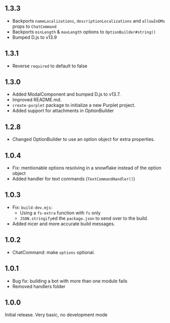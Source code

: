 ## 1.3.3

- Backports `nameLocalizations`, `descriptionLocalizations` and `allowInDMs` props to `ChatCommand`
- Backports `minLength` & `maxLength` options to `OptionBuilder#string()`
- Bumped D.js to v13.9

## 1.3.1

- Reverse `required` to default to false

## 1.3.0

- Added ModalComponent and bumped D.js to v13.7.
- Improved README.md.
- `create-purplet` package to initialize a new Purplet project.
- Added support for attachments in OptionBuilder

## 1.2.8

- Changed OptionBuilder to use an option object for extra properties.

## 1.0.4

- Fix: mentionable options resolving in a snowflake instead of the option object
- Added handler for text commands (`TextCommandHandler()`)

## 1.0.3

- Fix: `build-dev.mjs`:
  - Using a `fs-extra` function with `fs` only
  - `JSON.stringify`ed the `package.json` to send over to the build.
- Added nicer and more accurate build messages.

## 1.0.2

- ChatCommand: make `options` optional.

## 1.0.1

- Bug fix: building a bot with more than one module fails
- Removed handlers folder

## 1.0.0

Initial release. Very basic, no development mode
